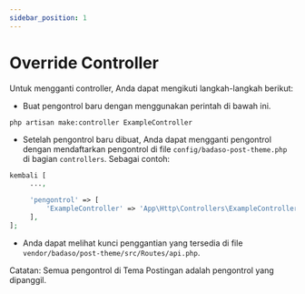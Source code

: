 ```yaml
---
sidebar_position: 1
---
```


# Override Controller

Untuk mengganti controller, Anda dapat mengikuti langkah-langkah berikut:

- Buat pengontrol baru dengan menggunakan perintah di bawah ini.

`php artisan make:controller ExampleController`

- Setelah pengontrol baru dibuat, Anda dapat mengganti pengontrol dengan mendaftarkan pengontrol di file `config/badaso-post-theme.php` di bagian `controllers`. Sebagai contoh:

```php
kembali [
     ...,

     'pengontrol' => [
         'ExampleController' => 'App\Http\Controllers\ExampleController',
     ],
];
```

- Anda dapat melihat kunci penggantian yang tersedia di file `vendor/badaso/post-theme/src/Routes/api.php`.

Catatan: Semua pengontrol di Tema Postingan adalah pengontrol yang dipanggil.